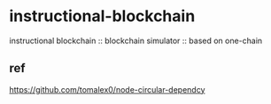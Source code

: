 # instructional-blockchain
instructional blockchain :: blockchain simulator :: based on one-chain

## ref
https://github.com/tomalex0/node-circular-dependcy

